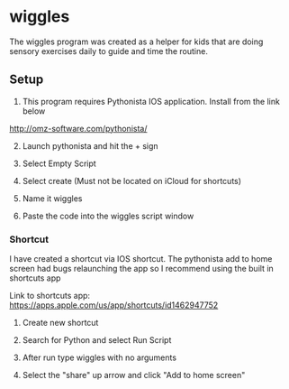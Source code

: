 # wiggles

The wiggles program was created as a helper for kids that are doing sensory exercises daily to guide and time the routine.


## Setup
1) This program requires Pythonista IOS application. Install from the link below

http://omz-software.com/pythonista/

2) Launch pythonista and hit the + sign

3) Select Empty Script

4) Select create (Must not be located on iCloud for shortcuts)

5) Name it wiggles

6) Paste the code into the wiggles script window

### Shortcut

I have created a shortcut via IOS shortcut. The pythonista add to home screen had bugs relaunching the app so I recommend using the built in shortcuts app

Link to shortcuts app:
https://apps.apple.com/us/app/shortcuts/id1462947752

1) Create new shortcut

2) Search for Python and select Run Script

3) After run type wiggles with no arguments

4) Select the "share" up arrow and click "Add to home screen"
